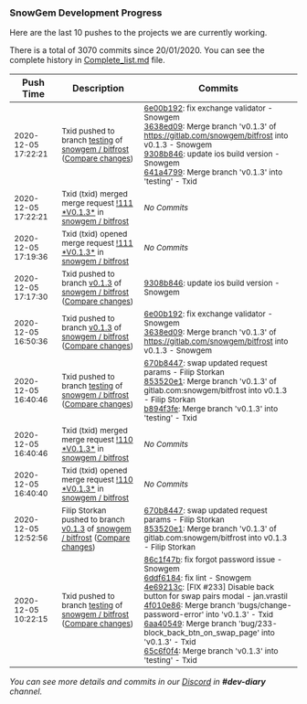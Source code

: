 
### SnowGem Development Progress

Here are the last 10 pushes to the projects we are currently working.

There is a total of 3070 commits since 20/01/2020. You can see the complete history in
 [Complete_list.md](Complete_list.md) file.

| Push Time | Description | Commits |
| --- | --- | --- |
| <sub>2020-12-05 17:22:21</sub> | <sub>Txid pushed to branch [testing](https://gitlab.com/snowgem/bitfrost/commits/testing) of [snowgem / bitfrost](https://gitlab.com/snowgem/bitfrost) ([Compare changes](https://gitlab.com/snowgem/bitfrost/compare/b894f3fe4b5334edad64ff1193fef075b047ae15...641a479905c50ae84ace64ebf8eb3ab1ad9e8bdc))</sub> | <sub>[6e00b192](https://gitlab.com/snowgem/bitfrost/-/commit/6e00b1926db943e17232afaddd00f4df4b23d329): fix exchange validator - Snowgem<br>[3638ed09](https://gitlab.com/snowgem/bitfrost/-/commit/3638ed098a4f0f619765bca39e23210d4e1dbe1d): Merge branch 'v0.1.3' of https://gitlab.com/snowgem/bitfrost into v0.1.3 - Snowgem<br>[9308b846](https://gitlab.com/snowgem/bitfrost/-/commit/9308b8467d9b0683b49ee36a632861ab694e06b8): update ios build version - Snowgem<br>[641a4799](https://gitlab.com/snowgem/bitfrost/-/commit/641a479905c50ae84ace64ebf8eb3ab1ad9e8bdc): Merge branch 'v0.1.3' into 'testing' - Txid</sub> |
| <sub>2020-12-05 17:22:21</sub> | <sub>Txid (txid) merged merge request [\!111 \*V0\.1\.3\*](https://gitlab.com/snowgem/bitfrost/-/merge_requests/111) in [snowgem / bitfrost](https://gitlab.com/snowgem/bitfrost)</sub> | <sub>_No Commits_</sub> |
| <sub>2020-12-05 17:19:36</sub> | <sub>Txid (txid) opened merge request [\!111 \*V0\.1\.3\*](https://gitlab.com/snowgem/bitfrost/-/merge_requests/111) in [snowgem / bitfrost](https://gitlab.com/snowgem/bitfrost)</sub> | <sub>_No Commits_</sub> |
| <sub>2020-12-05 17:17:30</sub> | <sub>Txid pushed to branch [v0\.1\.3](https://gitlab.com/snowgem/bitfrost/commits/v0.1.3) of [snowgem / bitfrost](https://gitlab.com/snowgem/bitfrost) ([Compare changes](https://gitlab.com/snowgem/bitfrost/compare/3638ed098a4f0f619765bca39e23210d4e1dbe1d...9308b8467d9b0683b49ee36a632861ab694e06b8))</sub> | <sub>[9308b846](https://gitlab.com/snowgem/bitfrost/-/commit/9308b8467d9b0683b49ee36a632861ab694e06b8): update ios build version - Snowgem</sub> |
| <sub>2020-12-05 16:50:36</sub> | <sub>Txid pushed to branch [v0\.1\.3](https://gitlab.com/snowgem/bitfrost/commits/v0.1.3) of [snowgem / bitfrost](https://gitlab.com/snowgem/bitfrost) ([Compare changes](https://gitlab.com/snowgem/bitfrost/compare/853520e1e6d22787c7df7beeb49be452ba50d7b8...3638ed098a4f0f619765bca39e23210d4e1dbe1d))</sub> | <sub>[6e00b192](https://gitlab.com/snowgem/bitfrost/-/commit/6e00b1926db943e17232afaddd00f4df4b23d329): fix exchange validator - Snowgem<br>[3638ed09](https://gitlab.com/snowgem/bitfrost/-/commit/3638ed098a4f0f619765bca39e23210d4e1dbe1d): Merge branch 'v0.1.3' of https://gitlab.com/snowgem/bitfrost into v0.1.3 - Snowgem</sub> |
| <sub>2020-12-05 16:40:46</sub> | <sub>Txid pushed to branch [testing](https://gitlab.com/snowgem/bitfrost/commits/testing) of [snowgem / bitfrost](https://gitlab.com/snowgem/bitfrost) ([Compare changes](https://gitlab.com/snowgem/bitfrost/compare/65c6f0f498a6dee7175c11b896a0c209c3cfd244...b894f3fe4b5334edad64ff1193fef075b047ae15))</sub> | <sub>[670b8447](https://gitlab.com/snowgem/bitfrost/-/commit/670b8447ce166a56e7b53327d2e7312337714e26): swap updated request params - Filip Storkan<br>[853520e1](https://gitlab.com/snowgem/bitfrost/-/commit/853520e1e6d22787c7df7beeb49be452ba50d7b8): Merge branch 'v0.1.3' of gitlab.com:snowgem/bitfrost into v0.1.3 - Filip Storkan<br>[b894f3fe](https://gitlab.com/snowgem/bitfrost/-/commit/b894f3fe4b5334edad64ff1193fef075b047ae15): Merge branch 'v0.1.3' into 'testing' - Txid</sub> |
| <sub>2020-12-05 16:40:46</sub> | <sub>Txid (txid) merged merge request [\!110 \*V0\.1\.3\*](https://gitlab.com/snowgem/bitfrost/-/merge_requests/110) in [snowgem / bitfrost](https://gitlab.com/snowgem/bitfrost)</sub> | <sub>_No Commits_</sub> |
| <sub>2020-12-05 16:40:40</sub> | <sub>Txid (txid) opened merge request [\!110 \*V0\.1\.3\*](https://gitlab.com/snowgem/bitfrost/-/merge_requests/110) in [snowgem / bitfrost](https://gitlab.com/snowgem/bitfrost)</sub> | <sub>_No Commits_</sub> |
| <sub>2020-12-05 12:52:56</sub> | <sub>Filip Storkan pushed to branch [v0\.1\.3](https://gitlab.com/snowgem/bitfrost/commits/v0.1.3) of [snowgem / bitfrost](https://gitlab.com/snowgem/bitfrost) ([Compare changes](https://gitlab.com/snowgem/bitfrost/compare/6aa405494592110a686bc73e350c16366e8c6c4f...853520e1e6d22787c7df7beeb49be452ba50d7b8))</sub> | <sub>[670b8447](https://gitlab.com/snowgem/bitfrost/-/commit/670b8447ce166a56e7b53327d2e7312337714e26): swap updated request params - Filip Storkan<br>[853520e1](https://gitlab.com/snowgem/bitfrost/-/commit/853520e1e6d22787c7df7beeb49be452ba50d7b8): Merge branch 'v0.1.3' of gitlab.com:snowgem/bitfrost into v0.1.3 - Filip Storkan</sub> |
| <sub>2020-12-05 10:22:15</sub> | <sub>Txid pushed to branch [testing](https://gitlab.com/snowgem/bitfrost/commits/testing) of [snowgem / bitfrost](https://gitlab.com/snowgem/bitfrost) ([Compare changes](https://gitlab.com/snowgem/bitfrost/compare/7fe572d8e4be65cac324287c46b99bf5433d7324...65c6f0f498a6dee7175c11b896a0c209c3cfd244))</sub> | <sub>[86c1f47b](https://gitlab.com/snowgem/bitfrost/-/commit/86c1f47b952d9593d6adb51c8914693e63bee638): fix forgot password issue - Snowgem<br>[6ddf6184](https://gitlab.com/snowgem/bitfrost/-/commit/6ddf61846d6fb93798490dfa198f8115dff0fa60): fix lint - Snowgem<br>[4e69213c](https://gitlab.com/snowgem/bitfrost/-/commit/4e69213caf50d44cb46f2080b55fe0cab70a14d1): [FIX #233] Disable back button for swap pairs modal - jan.vrastil<br>[4f010e86](https://gitlab.com/snowgem/bitfrost/-/commit/4f010e86af150f497e9a3ef85aae761e8be47d6c): Merge branch 'bugs/change-password-error' into 'v0.1.3' - Txid<br>[6aa40549](https://gitlab.com/snowgem/bitfrost/-/commit/6aa405494592110a686bc73e350c16366e8c6c4f): Merge branch 'bug/233-block_back_btn_on_swap_page' into 'v0.1.3' - Txid<br>[65c6f0f4](https://gitlab.com/snowgem/bitfrost/-/commit/65c6f0f498a6dee7175c11b896a0c209c3cfd244): Merge branch 'v0.1.3' into 'testing' - Txid</sub> |

_You can see more details and commits in our [Discord](https://discord.gg/zumGnbg) in **#dev-diary** channel._
